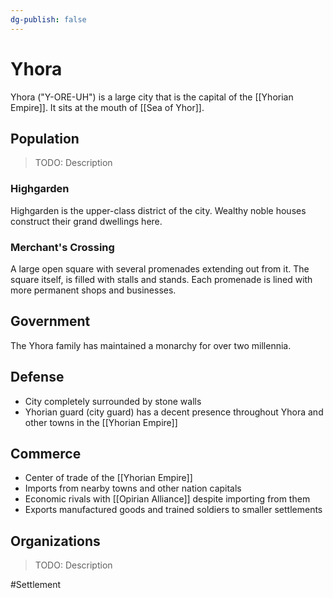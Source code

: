 ```yaml
---
dg-publish: false
---
```


# Yhora
Yhora ("Y-ORE-UH") is a large city that is the capital of the [[Yhorian Empire]]. It sits at the mouth of [[Sea of Yhor]]. 

## Population
> TODO: Description

### Highgarden
Highgarden is the upper-class district of the city. Wealthy noble houses construct their grand dwellings here. 

### Merchant's Crossing
A large open square with several promenades extending out from it. The square itself, is filled with stalls and stands. Each promenade is lined with more permanent shops and businesses. 

## Government
The Yhora family has maintained a monarchy for over two millennia. 

## Defense
- City completely surrounded by stone walls
- Yhorian guard (city guard) has a decent presence throughout Yhora and other towns in the [[Yhorian Empire]]

## Commerce
- Center of trade of the [[Yhorian Empire]]
- Imports from nearby towns and other nation capitals
- Economic rivals with [[Opirian Alliance]] despite importing from them 
- Exports manufactured goods and trained soldiers to smaller settlements

## Organizations
> TODO: Description

#Settlement 